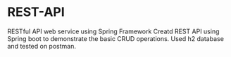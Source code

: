 # REST-API
RESTful API web service using Spring Framework
Creatd REST API using Spring boot to demonstrate the basic CRUD operations. Used h2 database and tested on postman. 

